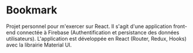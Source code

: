 # Bookmark

Projet personnel pour m'exercer sur React. Il s'agit d'une application front-end connectée à Firebase (Authentification et persistance des données utilisateurs).
L'application est développée en React (Router, Redux, Hooks) avec la librairie Material UI.